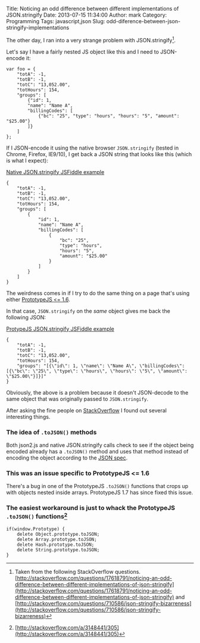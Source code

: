 Title: Noticing an odd difference between different implementations of JSON.stringify
Date: 2013-07-15 11:34:00
Author: mark
Category: Programming
Tags: javascript,json
Slug: odd-diference-between-json-stringify-implementations

The other day, I ran into a very strange problem with JSON.stringify[^1].

Let's say I have a fairly nested JS object like this and I need to JSON-encode it:

    var foo = { 
        "totA": -1,
        "totB": -1,
        "totC": "13,052.00",
        "totHours": 154,
        "groups": [
            {"id": 1,
            "name": "Name A",
            "billingCodes": [
                {"bc": "25", "type": "hours", "hours": "5", "amount": "$25.00"}
            ]}
        ] 
    };

If I JSON-encode it using the native browser `JSON.stringify` (tested in Chrome, Firefox, IE9/10), I get back a JSON string that looks like this (which is what I expect):

[Native JSON.stringify JSFiddle example](http://jsfiddle.net/antelopelovefan/G62zj/3/)

    {
        "totA": -1,
        "totB": -1,
        "totC": "13,052.00",
        "totHours": 154,
        "groups": [
            {
                "id": 1,
                "name": "Name A",
                "billingCodes": [
                    {
                        "bc": "25",
                        "type": "hours",
                        "hours": "5",
                        "amount": "$25.00"
                    }
                ]
            }
        ]
    }
    
The weirdness comes in if I try to do the same thing on a page that's using either [PrototypeJS <= 1.6](http://prototypejs.org/).

In that case, `JSON.stringify` on the _same_ object gives me back the following JSON:

[ProtypeJS JSON.stringify JSFiddle example](http://jsfiddle.net/antelopelovefan/Ky3tv/1/)

    {
        "totA": -1,
        "totB": -1,
        "totC": "13,052.00",
        "totHours": 154,
        "groups": "[{\"id\": 1, \"name\": \"Name A\", \"billingCodes\": [{\"bc\": \"25\", \"type\": \"hours\", \"hours\": \"5\", \"amount\": \"$25.00\"}]}]"
    }
    
Obviously, the above is a problem because it doesn't JSON-decode to the same object that was originally passed to `JSON.stringify`.

After asking the fine people on [StackOverflow](http://stackoverflow.com) I found out several interesting things.

### The idea of `.toJSON()` methods
Both json2.js and native JSON.stringify calls check to see if the object being encoded already has a `.toJSON()` method and uses that method instead of encoding the object according to the [JSON spec](http://www.json.org/).

### This was an issue specific to PrototypeJS <= 1.6
There's a bug in one of the PrototypeJS `.toJSON()` functions that crops up with objects nested inside arrays. PrototypeJS 1.7 has since fixed this issue.

### The easiest workaround is just to whack the PrototypeJS `.toJSON()` functions[^2]

    if(window.Prototype) {
        delete Object.prototype.toJSON;
        delete Array.prototype.toJSON;
        delete Hash.prototype.toJSON;
        delete String.prototype.toJSON;
    }


[^1]: Taken from the following StackOverflow questions. [http://stackoverflow.com/questions/17618791/noticing-an-odd-difference-between-different-implementations-of-json-stringify](http://stackoverflow.com/questions/17618791/noticing-an-odd-difference-between-different-implementations-of-json-stringify) and [http://stackoverflow.com/questions/710586/json-stringify-bizarreness](http://stackoverflow.com/questions/710586/json-stringify-bizarreness)

[^2]: [http://stackoverflow.com/a/3148441/305](http://stackoverflow.com/a/3148441/305)
